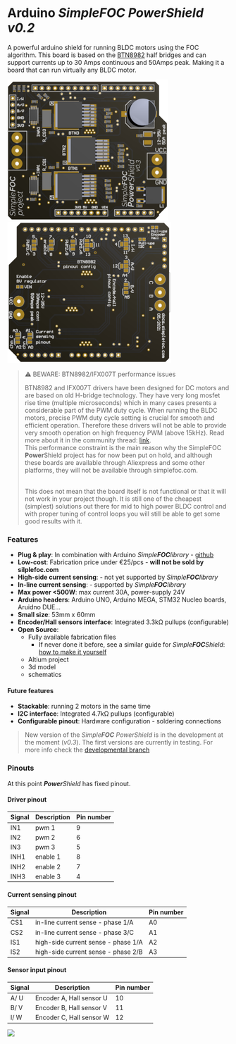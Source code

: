 # Arduino *Simple**FOC** PowerShield* *v0.2* 
A powerful arduino shield for running BLDC motors using the FOC algorithm. This board is based on the [BTN8982](https://www.infineon.com/dgdl/Infineon-BTN8982TA-DS-v01_00-EN.pdf?fileId=db3a30433fa9412f013fbe32289b7c17) half bridges and can support currents up to 30 Amps continuous and 50Amps peak. Making it a board that can run virtually any BLDC motor.

<p align="">
<img src="images/top.png"  height="320px"><img src="images/bottom.png"  height="320px">
</p>


<blockquote class="warning"><p class="heading"> ⚠️ BEWARE: BTN8982/IFX007T performance issues</p><p>BTN8982 and IFX007T drivers have been designed for DC motors and are based on old H-bridge technology. They have very long mosfet rise time (multiple microseconds) which in many cases presents a considerable part of the PWM duty cycle. When running the BLDC motors, precise PWM duty cycle setting is crucial for smooth and efficient operation. Therefore these drivers will not be able to provide very smooth operation on high frequency PWM (above 15kHz). Read more about it in the community thread: <a href="https://community.simplefoc.com/t/simplefoc-powershield/582">link</a>.<br> This performance constraint is the main reason why the <span class="simple">Simple<span class="foc">FOC</span> <b>Power</b>Shield</span> project has for now been put on hold, and although these boards are available through Aliexpress and some other platforms, they will not be available through simplefoc.com. <br><br></p><p>This does not mean that the board itself is not functional or that it will not work in your project though. It is still one of the cheapest (simplest) solutions out there for mid to high power BLDC control and with proper tuning of control loops you will still be able to get some good results with it.</p></blockquote>


### Features
- **Plug & play**: In combination with Arduino *Simple**FOC**library* - [github](https://github.com/simplefoc/Arduino-FOC)
- **Low-cost**: Fabrication price under €25/pcs - **will not be sold by silplefoc.com**
- **High-side current sensing**: - not yet supported by *Simple**FOC**library*
- **In-line current sensing**: - supported by *Simple**FOC**library*
- **Max power <500W**: max current 30A, power-supply 24V
- **Arduino headers**: Arduino UNO, Arduino MEGA, STM32 Nucleo boards, Aruidno DUE...
- **Small size**: 53mm x 60mm
- **Encoder/Hall sensors interface**: Integrated 3.3kΩ pullups (configurable)
- **Open Source**: 
   - Fully available fabrication files  
        - If never done it before, see a similar guide for *Simple**FOC**Shield*:  [how to make it yourself](https://docs.simplefoc.com/arduino_simplefoc_shield_fabrication)
   - Altium project
   - 3d model
   - schematics
    
#### Future features
- **Stackable**: running 2 motors in the same time
- **I2C interface**: Integrated 4.7kΩ pullups (configurable)
- **Configurable pinout**: Hardware configuration - soldering connections

> New version of the *Simple**FOC** PowerShield* is in the development at the moment (*v0.3*).
> The first versions are currently in testing. For more info check the [developmental branch](https://github.com/simplefoc/Arduino-SimpleFOC-PowerShield/tree/dev) 

### Pinouts
At this point ***Power**Shield* has fixed pinout.

#### Driver pinout
Signal | Description | Pin number
--- | --- | ----
IN1 | pwm 1 |	9
IN2 |  pwm 2 |	6
IN3 | 	pwm 3	 | 5 
INH1| enable 1 |	8
INH2 |	enable 2 |	7
INH3 |	enable  3	| 4

#### Current sensing pinout
Signal | Description | Pin number
--- | --- | ----
CS1 | in-line current sense - phase 1/A| A0
CS2 | in-line current sense - phase 3/C | A1
IS1 | high-side current sense - phase 1/A | A2
IS2 | high-side current sense - phase 2/B | A3

#### Sensor input pinout
Signal | Description | Pin number
--- | --- | ----
A/ U | Encoder A, Hall sensor U |	10
B/ V | Encoder B, Hall sensor V |	11
I/ W | Encoder C, Hall sensor W |	12

<p align="">
<img src="images/small.jpg"  height="320px">
</p>
